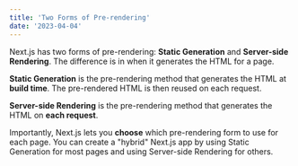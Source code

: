 ```yaml
---
title: 'Two Forms of Pre-rendering'
date: '2023-04-04'
---
```


Next.js has two forms of pre-rendering: **Static Generation** and **Server-side Rendering**. The difference is in when it 
generates the HTML for a page.

**Static Generation** is the pre-rendering method that generates the HTML at **build time**. The pre-rendered HTML is then reused on each request.

**Server-side Rendering** is the pre-rendering method that generates the HTML on **each request**.

Importantly, Next.js lets you **choose** which pre-rendering form to use for each page. You can create a "hybrid" Next.js app by using Static Generation for most pages and using Server-side Rendering for others.
